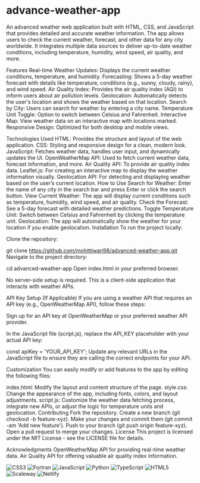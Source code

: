 # advance-weather-app
An advanced weather web application built with HTML, CSS, and JavaScript that provides detailed and accurate weather information. The app allows users to check the current weather, forecast, and other data for any city worldwide. It integrates multiple data sources to deliver up-to-date weather conditions, including temperature, humidity, wind speed, air quality, and more.

Features
Real-time Weather Updates: Displays the current weather conditions, temperature, and humidity.
Forecasting: Shows a 5-day weather forecast with details like temperature, conditions (e.g., sunny, cloudy, rainy), and wind speed.
Air Quality Index: Provides the air quality index (AQI) to inform users about air pollution levels.
Geolocation: Automatically detects the user's location and shows the weather based on that location.
Search by City: Users can search for weather by entering a city name.
Temperature Unit Toggle: Option to switch between Celsius and Fahrenheit.
Interactive Map: View weather data on an interactive map with locations marked.
Responsive Design: Optimized for both desktop and mobile views.

Technologies Used
HTML: Provides the structure and layout of the web application.
CSS: Styling and responsive design for a clean, modern look.
JavaScript: Fetches weather data, handles user input, and dynamically updates the UI.
OpenWeatherMap API: Used to fetch current weather data, forecast information, and more.
Air Quality API: To provide air quality index data.
Leaflet.js: For creating an interactive map to display the weather information visually.
Geolocation API: For detecting and displaying weather based on the user’s current location.
How to Use
Search for Weather: Enter the name of any city in the search bar and press Enter or click the search button.
View Current Weather: The app will display current conditions such as temperature, humidity, wind speed, and air quality.
Check the Forecast: See a 5-day forecast with detailed weather predictions.
Toggle Temperature Unit: Switch between Celsius and Fahrenheit by clicking the temperature unit.
Geolocation: The app will automatically show the weather for your location if you enable geolocation.
Installation
To run the project locally:

Clone the repository:


git clone https://github.com/mohittiwari98/advanced-weather-app.git
Navigate to the project directory:

cd advanced-weather-app
Open index.html in your preferred browser.

No server-side setup is required. This is a client-side application that interacts with weather APIs.

API Key Setup (If Applicable)
If you are using a weather API that requires an API key (e.g., OpenWeatherMap API), follow these steps:

Sign up for an API key at OpenWeatherMap or your preferred weather API provider.

In the JavaScript file (script.js), replace the API_KEY placeholder with your actual API key:


const apiKey = 'YOUR_API_KEY';
Update any relevant URLs in the JavaScript file to ensure they are calling the correct endpoints for your API.

Customization
You can easily modify or add features to the app by editing the following files:

index.html: Modify the layout and content structure of the page.
style.css: Change the appearance of the app, including fonts, colors, and layout adjustments.
script.js: Customize the weather data fetching process, integrate new APIs, or adjust the logic for temperature units and geolocation.
Contributing
Fork the repository.
Create a new branch (git checkout -b feature-xyz).
Make your changes and commit them (git commit -am 'Add new feature').
Push to your branch (git push origin feature-xyz).
Open a pull request to merge your changes.
License
This project is licensed under the MIT License - see the LICENSE file for details.

Acknowledgments
OpenWeatherMap API for providing real-time weather data.
Air Quality API for offering valuable air quality index information.

![CSS3](https://img.shields.io/badge/css3-%231572B6.svg?style=for-the-badge&logo=css3&logoColor=white) ![Fortran](https://img.shields.io/badge/Fortran-%23734F96.svg?style=for-the-badge&logo=fortran&logoColor=white) ![JavaScript](https://img.shields.io/badge/javascript-%23323330.svg?style=for-the-badge&logo=javascript&logoColor=%23F7DF1E) ![Python](https://img.shields.io/badge/python-3670A0?style=for-the-badge&logo=python&logoColor=ffdd54) ![TypeScript](https://img.shields.io/badge/typescript-%23007ACC.svg?style=for-the-badge&logo=typescript&logoColor=white) ![HTML5](https://img.shields.io/badge/html5-%23E34F26.svg?style=for-the-badge&logo=html5&logoColor=white) ![Scaleway](https://img.shields.io/badge/SCALEWAY-%234f0599.svg?style=for-the-badge&logo=scaleway&logoColor=white) ![Netlify](https://img.shields.io/badge/netlify-%23000000.svg?style=for-the-badge&logo=netlify&logoColor=#00C7B7) 

